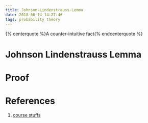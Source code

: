 ```yaml
---
title: Johnson-Lindenstrauss-Lemma
date: 2018-06-14 14:27:46
tags: probability theory
---
```


{% centerquote %}A counter-intuitive fact{% endcenterquote %}

# Johnson Lindenstrauss Lemma

# Proof

# References
1. [course stuffs](http://tcs.nju.edu.cn/wiki/index.php/%E9%9A%8F%E6%9C%BA%E7%AE%97%E6%B3%95_(Fall_2011)/Johnson-Lindenstrauss_Theorem)
